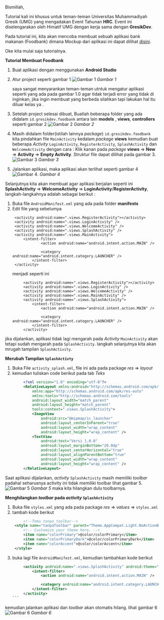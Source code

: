 Bismillah, 

Tutorial kali ini khusus untuk teman-teman Universitas Muhammadiyah Gresik (UMG) yang mengadakan Event Tahunan **HRC**. Event ini diselengarakan oleh Himatif UMG dengan kerja sama dengan **GresikDev**.

Pada tutorial ini, kita akan mencoba membuat sebuah aplikasi bank makanan (Foodbank) dimana Mockup dari aplikasi ini dapat dilihat [disini](https://www.behance.net/gallery/67347541/FoodBank-Restaurant-App-UI-Kit).

Oke kita mulai saja tutorialnya.

**Tutorial Membuat Foodbank**
1. Buat aplikasi dengan menggunakan **Android Studio**
2. Atur project seperti gambar 1
   ![Gambar 1](/../img/foodbank1/gambar1.png)
   *Gambar 1*

   saya sangat menyarankan teman-teman utntuk mengatur aplikasi seperti yang ada pada gambar 1.0 agar tidak terjadi error yang tidak di inginkan, jika ingin membuat yang berbeda silahkan tapi lakukan hal itu diluar kelas ya .
3. Setelah project selesai dibuat, Buatlah beberapa folder yang ada didalam `id.gresikdev.foodbank`  antara lain **models** , **views**, **controllers** seperti gambar 2
![Gambar 2](/../img/foodbank1/gambar2.png)
    *Gambar 2*

4. Masih didalam folder(istilah lainnya *package*) `id.gresikdev.foodbank` kita pindahkan file `MainActivity` kedalam *package* **views** kemudian buat beberapa *Activity* `LoginActivity`, `RegisterActivity`, `SplashActivity` dan `WelcomeActivity` dengan cara : Klik kanan pada *package* **views** => **New** => **Activity** => **Empty Activity**.
Struktur file dapat dilihat pada gambar 3.
![Gambar 3](/../img/foodbank1/gambar3.png)
*Gambar 3*

5. Jalankan aplikasi, maka aplikasi akan terlihat seperti gambar 4 
   ![Gambar 4](/../img/foodbank1/gambar4.png).
*Gambar 4*

Selanjutnya kita akan membuat agar aplikasi berjalan seperti ini
**SplashActivity** => **WelcomeActivity** => **LoginActivity**/**RegisterActivity**, langkah-langkahnya adalah sebagai berikut :
1. Buka file `AndroidManifest.xml` yang ada pada folder **manifests**
2. Edit file yang sebelumya 
   ```manifest
    <activity android:name=".views.RegisterActivity"></activity>
    <activity android:name=".views.LoginActivity" />
    <activity android:name=".views.WelcomeActivity" />
    <activity android:name=".views.SplashActivity" />
    <activity android:name=".views.MainActivity">
        <intent-filter>
                <action android:name="android.intent.action.MAIN" />

                <category android:name="android.intent.category.LAUNCHER" />
            </intent-filter>
    </activity>
   ```
   menjadi seperti ini
   ```manifest
        <activity android:name=".views.RegisterActivity"></activity>
        <activity android:name=".views.LoginActivity" />
        <activity android:name=".views.WelcomeActivity" />
        <activity android:name=".views.MainActivity" />
        <activity android:name=".views.SplashActivity">
            <intent-filter>
                <action android:name="android.intent.action.MAIN" />

                <category android:name="android.intent.category.LAUNCHER" />
            </intent-filter>
        </activity>
   ```
jika dijalankan, aplikasi tidak lagi mengarah pada *Activity* `MainActivity` akan tetapi sudah mengarah pada `SplashActivity`. langkah selanjutnya kita akan mrugah tampilan `SplashActivity`.

**Merubah Tampilan `SplashActivty`**
1. Buka File `activity_splash.xml`, file ini ada pada package *res* => *layout*
2. kemudian tuliskan code berikut pada tab *Teks*
   ```xml
        <?xml version="1.0" encoding="utf-8"?>
        <RelativeLayout xmlns:android="http://schemas.android.com/apk/res/android"
            xmlns:app="http://schemas.android.com/apk/res-auto"
            xmlns:tools="http://schemas.android.com/tools"
            android:layout_width="match_parent"
            android:layout_height="match_parent"
            tools:context=".views.SplashActivity">
            <ImageView
                android:src="@mipmap/ic_launcher"
                android:layout_centerInParent="true"
                android:layout_width="wrap_content"
                android:layout_height="wrap_content" />
            <TextView
                android:text="Versi 1.0.0"
                android:layout_marginBottom="20.0dp"
                android:layout_centerHorizontal="true"
                android:layout_alignParentBottom="true"
                android:layout_width="wrap_content"
                android:layout_height="wrap_content" />
        </RelativeLayout>
    ```
Saat aplikasi dijalankan, *activity* `SplashActivity` masih memiliki *toolbar* padahal seharusnya activity ini tidak memiliki toolbar lihat gambar 5.
![Gambar 5](/../img/foodbank1/gambar5.png)
*Gambar 5*
maka kita hilangkan dulu toolbarnya.

**Menghilangkan *toolbar* pada *activity* `SplashActivity`**
1. Buka file `styles.xml` yang ada pada package *res* => *values* => `styles.xml`
2. tambah kode berikut 
   ```xml
        <!--Tema tanpa toolbar-->
    <style name="tanpaToolbar" parent="Theme.AppCompat.Light.NoActionBar">
        <!-- Customize your theme here. -->
        <item name="colorPrimary">@color/colorPrimary</item>
        <item name="colorPrimaryDark">@color/colorPrimaryDark</item>
        <item name="colorAccent">@color/colorAccent</item>
    </style>
   ```
3. buka lagi file `AndroidManifest.xml`, kemudian tambahkan kode berikut
   ````xml
        <activity android:name=".views.SplashActivity" android:theme="@style/tanpaToolbar">
            <intent-filter>
                <action android:name="android.intent.action.MAIN" />

                <category android:name="android.intent.category.LAUNCHER" />
            </intent-filter>
        </activity>
   ```
kemudian jalankan aplikasi dan *toolbar* akan otomatis hilang. lihat gambar 6
![Gambar 6](/../img/foodbank1/gambar6.png)
*Gambar 6*